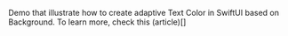 Demo that illustrate how to create adaptive Text Color in SwiftUI based on Background. To learn more, check this (article)[]
